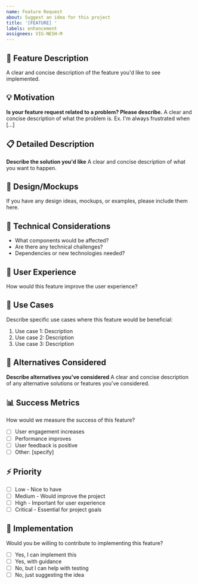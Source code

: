 ```yaml
---
name: Feature Request
about: Suggest an idea for this project
title: '[FEATURE] '
labels: enhancement
assignees: VIG-NESH-M
---
```


## 🚀 Feature Description

A clear and concise description of the feature you'd like to see implemented.

## 💡 Motivation

**Is your feature request related to a problem? Please describe.**
A clear and concise description of what the problem is. Ex. I'm always frustrated when [...]

## 📋 Detailed Description

**Describe the solution you'd like**
A clear and concise description of what you want to happen.

## 🎨 Design/Mockups

If you have any design ideas, mockups, or examples, please include them here.

## 🔧 Technical Considerations

- What components would be affected?
- Are there any technical challenges?
- Dependencies or new technologies needed?

## 📱 User Experience

How would this feature improve the user experience?

## 🎯 Use Cases

Describe specific use cases where this feature would be beneficial:

1. Use case 1: Description
2. Use case 2: Description
3. Use case 3: Description

## 🔄 Alternatives Considered

**Describe alternatives you've considered**
A clear and concise description of any alternative solutions or features you've considered.

## 📊 Success Metrics

How would we measure the success of this feature?

- [ ] User engagement increases
- [ ] Performance improves
- [ ] User feedback is positive
- [ ] Other: [specify]

## ⚡ Priority

- [ ] Low - Nice to have
- [ ] Medium - Would improve the project
- [ ] High - Important for user experience
- [ ] Critical - Essential for project goals

## 🤝 Implementation

Would you be willing to contribute to implementing this feature?

- [ ] Yes, I can implement this
- [ ] Yes, with guidance
- [ ] No, but I can help with testing
- [ ] No, just suggesting the idea
